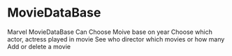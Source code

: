 # MovieDataBase
Marvel MovieDataBase
Can Choose Moive base on year 
Choose which actor, actress played in movie
See who director which movies or how many
Add or delete a movie
